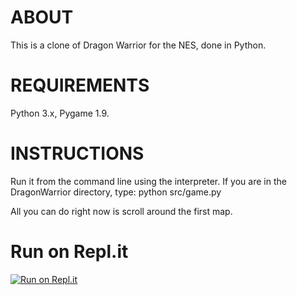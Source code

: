 ABOUT
=====

This is a clone of Dragon Warrior for the NES, done in Python.


REQUIREMENTS
============

Python 3.x, Pygame 1.9.

INSTRUCTIONS
============

Run it from the command line using the interpreter. If you are in the 
DragonWarrior directory, type:
python src/game.py

All you can do right now is scroll around the first map.


Run on Repl.it
============

[![Run on Repl.it](https://repl.it/badge/github/eforgacs-games/DragonWarrior)](https://repl.it/@eforgacs/DW)
